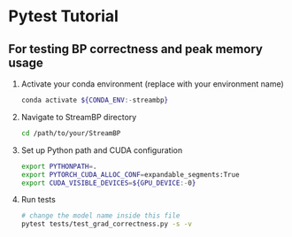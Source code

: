 # Pytest Tutorial

## For testing BP correctness and peak memory usage

1. Activate your conda environment (replace with your environment name)

    ```bash
    conda activate ${CONDA_ENV:-streambp}
    ```

2. Navigate to StreamBP directory

    ```bash
    cd /path/to/your/StreamBP
    ```

3. Set up Python path and CUDA configuration

    ```bash
    export PYTHONPATH=.
    export PYTORCH_CUDA_ALLOC_CONF=expandable_segments:True
    export CUDA_VISIBLE_DEVICES=${GPU_DEVICE:-0}
    ```

4. Run tests

    ```bash
    # change the model name inside this file
    pytest tests/test_grad_correctness.py -s -v
    ```
